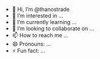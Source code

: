 - 👋 Hi, I’m @thanostrade
- 👀 I’m interested in ...
- 🌱 I’m currently learning ...
- 💞️ I’m looking to collaborate on ...
- 📫 How to reach me ...
- 😄 Pronouns: ...
- ⚡ Fun fact: ...

<!---
thanostrade/thanostrade is a ✨ special ✨ repository because its `README.md` (this file) appears on your GitHub profile.
You can click the Preview link to take a look at your changes.
--->
